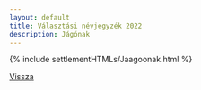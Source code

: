 ```yaml
---
layout: default
title: Választási névjegyzék 2022
description: Jágónak
---
```


{% include settlementHTMLs/Jaagoonak.html %}

[Vissza](../)